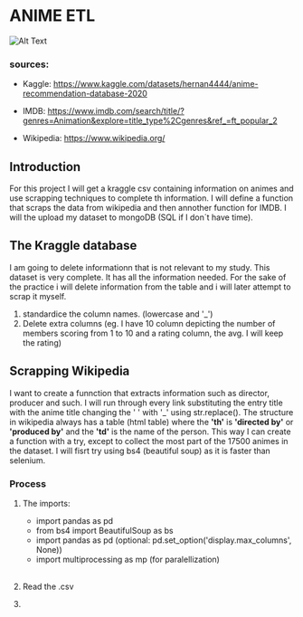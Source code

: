 # ANIME ETL

![Alt Text](images/cover.png)

### sources: 

* Kaggle: https://www.kaggle.com/datasets/hernan4444/anime-recommendation-database-2020

* IMDB: https://www.imdb.com/search/title/?genres=Animation&explore=title_type%2Cgenres&ref_=ft_popular_2

* Wikipedia: https://www.wikipedia.org/

## Introduction

For this project I will get a kraggle csv containing information on animes and use scrapping techniques to complete th information. I will define a function that scraps the data from wikipedia and then annother function for IMDB. I will the upload my dataset to mongoDB (SQL if I don´t have time). 

## The Kraggle database

I am going to delete informationn that is not relevant to my study. This dataset is very complete. It has all the information needed. For the sake of the practice i will delete information from the table and i will later attempt to scrap it myself.

1. standardice the column names. (lowercase and '_')
2. Delete extra columns (eg. I have 10 column depicting the number of members scoring from 1 to 10 and a rating column, the avg. I will keep the rating)







## Scrapping Wikipedia

I want to create a funnction that extracts information such as director, producer and such. I will run through every link substituting the entry title with the anime title changing the ' ' with '_' using str.replace(). The structure in wikipedia always has a table (html table) where the **'th'** is **'directed by'** or **'produced by'** and the **'td'** is the name of the person. This way I can create a function with a try, except to collect the most part of the 17500 animes in the dataset. I will fisrt try using bs4 (beautiful soup) as it is faster than selenium.

### Process

1. The imports:
    * import pandas as pd
    * from bs4 import BeautifulSoup as bs
    * import pandas as pd (optional: pd.set_option('display.max_columns', None))
    * import multiprocessing as mp (for paralellization)

    <br>

2. Read the .csv
3. 



